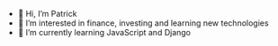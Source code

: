 - 👋 Hi, I’m Patrick
- 👀 I’m interested in finance, investing and learning new technologies
- 🌱 I’m currently learning JavaScript and Django


<!---
Patbe/Patbe is a ✨ special ✨ repository because its `README.md` (this file) appears on your GitHub profile.
You can click the Preview link to take a look at your changes.
--->
